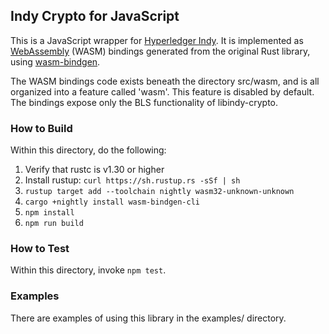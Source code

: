 ## Indy Crypto for JavaScript

This is a JavaScript wrapper for [Hyperledger Indy](https://www.hyperledger.org/projects/indy).
It is implemented as [WebAssembly](https://webassembly.org/) (WASM) bindings generated from the
original Rust library, using [wasm-bindgen](https://rustwasm.github.io/wasm-bindgen/).

The WASM bindings code exists beneath the directory src/wasm, and is all organized into a feature
called 'wasm'. This feature is disabled by default. The bindings expose only the BLS functionality
of libindy-crypto.

### How to Build

Within this directory, do the following:

1. Verify that rustc is v1.30 or higher
2. Install rustup: `curl https://sh.rustup.rs -sSf | sh`
3. `rustup target add --toolchain nightly wasm32-unknown-unknown`
4. `cargo +nightly install wasm-bindgen-cli`
5. `npm install`
6. `npm run build`

### How to Test

Within this directory, invoke `npm test`.

### Examples
There are examples of using this library in the examples/ directory.